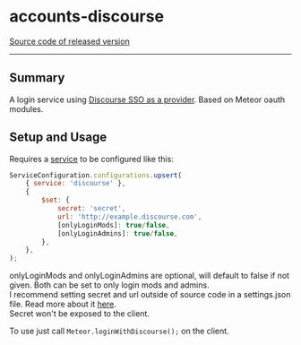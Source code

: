 # accounts-discourse
[Source code of released version](https://github.com/Sakerdot/accounts-discourse)
***

## Summary
A login service using [Discourse SSO as a provider](https://meta.discourse.org/t/using-discourse-as-a-sso-provider/32974). Based on Meteor oauth modules.

## Setup and Usage
Requires a [service](https://docs.meteor.com/api/accounts.html#service-configuration) to be configured like this:
```javascript
ServiceConfiguration.configurations.upsert(
    { service: 'discourse' },
    {
        $set: {
            secret: 'secret',
            url: 'http://example.discourse.com',
            [onlyLoginMods]: true/false,
            [onlyLoginAdmins]: true/false,
        },
    },
);
```
onlyLoginMods and onlyLoginAdmins are optional, will default to false if not given. Both can be set to only login mods and admins.  
I recommend setting secret and url outside of source code in a settings.json file. Read more about it [here](https://docs.meteor.com/api/core.html#Meteor-settings).  
Secret won't be exposed to the client.

To use just call `Meteor.loginWithDiscourse();` on the client.